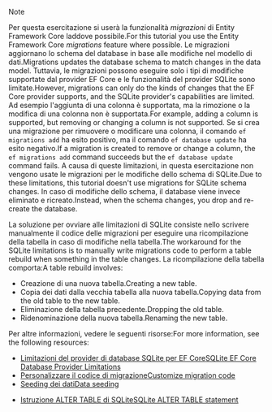
> [!NOTE]
> <span data-ttu-id="1ae4a-101">Per questa esercitazione si userà la funzionalità *migrazioni* di Entity Framework Core laddove possibile.</span><span class="sxs-lookup"><span data-stu-id="1ae4a-101">For this tutorial you use the Entity Framework Core *migrations* feature where possible.</span></span> <span data-ttu-id="1ae4a-102">Le migrazioni aggiornano lo schema del database in base alle modifiche nel modello di dati.</span><span class="sxs-lookup"><span data-stu-id="1ae4a-102">Migrations updates the database schema to match changes in the data model.</span></span> <span data-ttu-id="1ae4a-103">Tuttavia, le migrazioni possono eseguire solo i tipi di modifiche supportate dal provider EF Core e le funzionalità del provider SQLite sono limitate.</span><span class="sxs-lookup"><span data-stu-id="1ae4a-103">However, migrations can only do the kinds of changes that the EF Core provider supports, and the SQLite provider's capabilities are limited.</span></span> <span data-ttu-id="1ae4a-104">Ad esempio l'aggiunta di una colonna è supportata, ma la rimozione o la modifica di una colonna non è supportata.</span><span class="sxs-lookup"><span data-stu-id="1ae4a-104">For example, adding a column is supported, but removing or changing a column is not supported.</span></span> <span data-ttu-id="1ae4a-105">Se si crea una migrazione per rimuovere o modificare una colonna, il comando `ef migrations add` ha esito positivo, ma il comando `ef database update` ha esito negativo.</span><span class="sxs-lookup"><span data-stu-id="1ae4a-105">If a migration is created to remove or change a column, the `ef migrations add` command succeeds but the `ef database update` command fails.</span></span> <span data-ttu-id="1ae4a-106">A causa di queste limitazioni, in questa esercitazione non vengono usate le migrazioni per le modifiche dello schema di SQLite.</span><span class="sxs-lookup"><span data-stu-id="1ae4a-106">Due to these limitations, this tutorial doesn't use migrations for SQLite schema changes.</span></span> <span data-ttu-id="1ae4a-107">In caso di modifiche dello schema, il database viene invece eliminato e ricreato.</span><span class="sxs-lookup"><span data-stu-id="1ae4a-107">Instead, when the schema changes, you drop and re-create the database.</span></span>
>
><span data-ttu-id="1ae4a-108">La soluzione per ovviare alle limitazioni di SQLite consiste nello scrivere manualmente il codice delle migrazioni per eseguire una ricompilazione della tabella in caso di modifiche nella tabella.</span><span class="sxs-lookup"><span data-stu-id="1ae4a-108">The workaround for the SQLite limitations is to manually write migrations code to perform a table rebuild when something in the table changes.</span></span> <span data-ttu-id="1ae4a-109">La ricompilazione della tabella comporta:</span><span class="sxs-lookup"><span data-stu-id="1ae4a-109">A table rebuild involves:</span></span>
>
>* <span data-ttu-id="1ae4a-110">Creazione di una nuova tabella.</span><span class="sxs-lookup"><span data-stu-id="1ae4a-110">Creating a new table.</span></span>
>* <span data-ttu-id="1ae4a-111">Copia dei dati dalla vecchia tabella alla nuova tabella.</span><span class="sxs-lookup"><span data-stu-id="1ae4a-111">Copying data from the old table to the new table.</span></span>
>* <span data-ttu-id="1ae4a-112">Eliminazione della tabella precedente.</span><span class="sxs-lookup"><span data-stu-id="1ae4a-112">Dropping the old table.</span></span>
>* <span data-ttu-id="1ae4a-113">Ridenominazione della nuova tabella.</span><span class="sxs-lookup"><span data-stu-id="1ae4a-113">Renaming the new table.</span></span>
>
><span data-ttu-id="1ae4a-114">Per altre informazioni, vedere le seguenti risorse:</span><span class="sxs-lookup"><span data-stu-id="1ae4a-114">For more information, see the following resources:</span></span>
>
> * [<span data-ttu-id="1ae4a-115">Limitazioni del provider di database SQLite per EF Core</span><span class="sxs-lookup"><span data-stu-id="1ae4a-115">SQLite EF Core Database Provider Limitations</span></span>](/ef/core/providers/sqlite/limitations)
> * [<span data-ttu-id="1ae4a-116">Personalizzare il codice di migrazione</span><span class="sxs-lookup"><span data-stu-id="1ae4a-116">Customize migration code</span></span>](/ef/core/managing-schemas/migrations/#customize-migration-code)
> * [<span data-ttu-id="1ae4a-117">Seeding dei dati</span><span class="sxs-lookup"><span data-stu-id="1ae4a-117">Data seeding</span></span>](/ef/core/modeling/data-seeding)
  * [<span data-ttu-id="1ae4a-118">Istruzione ALTER TABLE di SQLite</span><span class="sxs-lookup"><span data-stu-id="1ae4a-118">SQLite ALTER TABLE statement</span></span>](https://sqlite.org/lang_altertable.html)